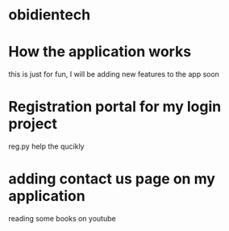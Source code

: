 # obidientech

# How the application works 

this is just for fun, I will be adding  new features to the app soon 


# Registration portal for my login project
reg.py help the qucikly 

# adding contact us page on my application 

reading some books on youtube 



